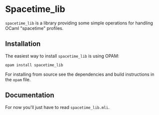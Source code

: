 # Spacetime_lib

`spacetime_lib` is a library providing some simple operations for
handling OCaml "spacetime" profiles.

## Installation

The easiest way to install `spacetime_lib` is using OPAM:

    opam install spacetime_lib

For installing from source see the dependencies and build instructions
in the `opam` file.

## Documentation

For now you'll just have to read `spacetime_lib.mli`.